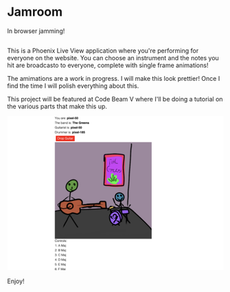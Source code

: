 # Jamroom

In browser jamming!

## 

This is a Phoenix Live View application where you're performing for everyone on the website. You can choose an instrument and the notes you hit are broadcasto to everyone, complete with single frame animations! 

The amimations are a work in progress. I will make this look prettier! Once I find the time I will polish everything about this.

This project will be featured at Code Beam V where I'll be doing a tutorial on the various parts that make this up.

![screenshot of band](/screenshot.png)

Enjoy!

